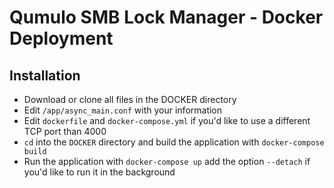 # Qumulo SMB Lock Manager - Docker Deployment

## Installation

- Download or clone all files in the DOCKER directory
- Edit `/app/async_main.conf` with your information
- Edit `dockerfile` and `docker-compose.yml` if you'd like to use a different TCP port than 4000
- `cd` into the `DOCKER` directory and build the application with `docker-compose build`
- Run the application with `docker-compose up` add the option `--detach` if you'd like to run it in the background
